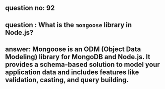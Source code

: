 
      
## question no: 92

## question : What is the `mongoose` library in Node.js?

## answer: Mongoose is an ODM (Object Data Modeling) library for MongoDB and Node.js. It provides a schema-based solution to model your application data and includes features like validation, casting, and query building.
      